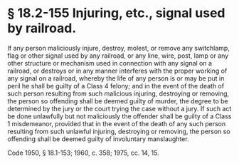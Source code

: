 # § 18.2-155 Injuring, etc., signal used by railroad.

<p>If any person maliciously injure, destroy, molest, or remove any switchlamp, flag or other signal used by any railroad, or any line, wire, post, lamp or any other structure or mechanism used in connection with any signal on a railroad, or destroys or in any manner interferes with the proper working of any signal on a railroad, whereby the life of any person is or may be put in peril he shall be guilty of a Class 4 felony; and in the event of the death of such person resulting from such malicious injuring, destroying or removing, the person so offending shall be deemed guilty of murder, the degree to be determined by the jury or the court trying the case without a jury. If such act be done unlawfully but not maliciously the offender shall be guilty of a Class 1 misdemeanor, provided that in the event of the death of any such person resulting from such unlawful injuring, destroying or removing, the person so offending shall be deemed guilty of involuntary manslaughter.</p><p>Code 1950, § 18.1-153; 1960, c. 358; 1975, cc. 14, 15.</p>